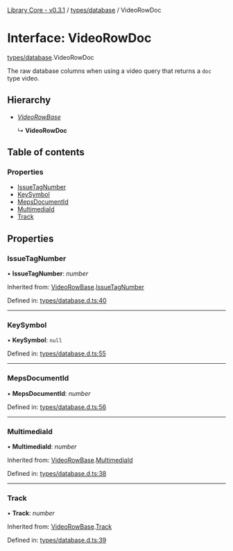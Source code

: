 [Library Core - v0.3.1](../README.md) / [types/database](../modules/types_database.md) / VideoRowDoc

# Interface: VideoRowDoc

[types/database](../modules/types_database.md).VideoRowDoc

The raw database columns when using a video query that returns a `doc` type video.

## Hierarchy

- [*VideoRowBase*](types_database.videorowbase.md)

  ↳ **VideoRowDoc**

## Table of contents

### Properties

- [IssueTagNumber](types_database.videorowdoc.md#issuetagnumber)
- [KeySymbol](types_database.videorowdoc.md#keysymbol)
- [MepsDocumentId](types_database.videorowdoc.md#mepsdocumentid)
- [MultimediaId](types_database.videorowdoc.md#multimediaid)
- [Track](types_database.videorowdoc.md#track)

## Properties

### IssueTagNumber

• **IssueTagNumber**: *number*

Inherited from: [VideoRowBase](types_database.videorowbase.md).[IssueTagNumber](types_database.videorowbase.md#issuetagnumber)

Defined in: [types/database.d.ts:40](https://github.com/BenShelton/library-api/blob/master/packages/core/types/database.d.ts#L40)

___

### KeySymbol

• **KeySymbol**: ``null``

Defined in: [types/database.d.ts:55](https://github.com/BenShelton/library-api/blob/master/packages/core/types/database.d.ts#L55)

___

### MepsDocumentId

• **MepsDocumentId**: *number*

Defined in: [types/database.d.ts:56](https://github.com/BenShelton/library-api/blob/master/packages/core/types/database.d.ts#L56)

___

### MultimediaId

• **MultimediaId**: *number*

Inherited from: [VideoRowBase](types_database.videorowbase.md).[MultimediaId](types_database.videorowbase.md#multimediaid)

Defined in: [types/database.d.ts:38](https://github.com/BenShelton/library-api/blob/master/packages/core/types/database.d.ts#L38)

___

### Track

• **Track**: *number*

Inherited from: [VideoRowBase](types_database.videorowbase.md).[Track](types_database.videorowbase.md#track)

Defined in: [types/database.d.ts:39](https://github.com/BenShelton/library-api/blob/master/packages/core/types/database.d.ts#L39)
